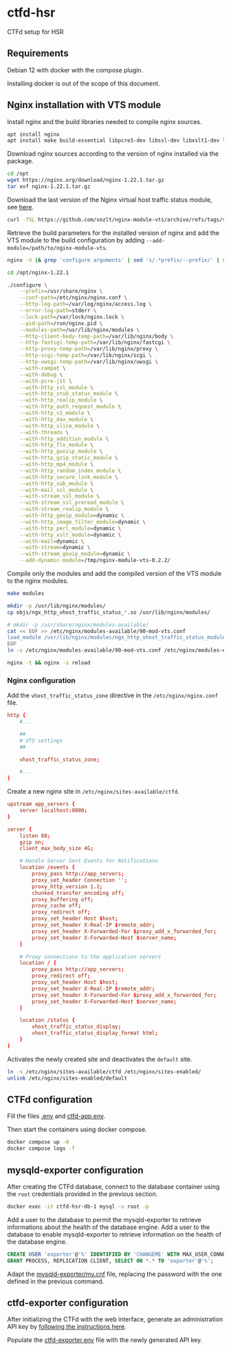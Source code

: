 # ctfd-hsr

CTFd setup for HSR

## Requirements

Debian 12 with docker with the compose plugin.

Installing docker is out of the scope of this document.

## Nginx installation with VTS module

Install nginx and the build libraries needed to compile nginx sources.

```bash
apt install nginx
apt install make build-essential libpcre3-dev libssl-dev libxslt1-dev libgd-dev libgeoip-dev libperl-dev
```

Download nginx sources according to the version of nginx installed via the package.

```bash
cd /opt
wget https://nginx.org/download/nginx-1.22.1.tar.gz
tar xvf nginx-1.22.1.tar.gz
```

Download the last version of the Nginx virtual host traffic status module, see [here](https://github.com/vozlt/nginx-module-vts).

```bash
curl -fSL https://github.com/vozlt/nginx-module-vts/archive/refs/tags/v0.2.2.tar.gz | tar xzf - -C /tmp
```

Retrieve the build parameters for the installed version of nginx and add the VTS module to the build configuration by adding `--add-module=/path/to/nginx-module-vts`.

```bash
nginx -V |& grep 'configure arguments' | sed 's/.*prefix/--prefix/' | sed 's/--/\n--/g'

cd /opt/nginx-1.22.1

./configure \
    --prefix=/usr/share/nginx \
    --conf-path=/etc/nginx/nginx.conf \
    --http-log-path=/var/log/nginx/access.log \
    --error-log-path=stderr \
    --lock-path=/var/lock/nginx.lock \
    --pid-path=/run/nginx.pid \
    --modules-path=/usr/lib/nginx/modules \
    --http-client-body-temp-path=/var/lib/nginx/body \
    --http-fastcgi-temp-path=/var/lib/nginx/fastcgi \
    --http-proxy-temp-path=/var/lib/nginx/proxy \
    --http-scgi-temp-path=/var/lib/nginx/scgi \
    --http-uwsgi-temp-path=/var/lib/nginx/uwsgi \
    --with-compat \
    --with-debug \
    --with-pcre-jit \
    --with-http_ssl_module \
    --with-http_stub_status_module \
    --with-http_realip_module \
    --with-http_auth_request_module \
    --with-http_v2_module \
    --with-http_dav_module \
    --with-http_slice_module \
    --with-threads \
    --with-http_addition_module \
    --with-http_flv_module \
    --with-http_gunzip_module \
    --with-http_gzip_static_module \
    --with-http_mp4_module \
    --with-http_random_index_module \
    --with-http_secure_link_module \
    --with-http_sub_module \
    --with-mail_ssl_module \
    --with-stream_ssl_module \
    --with-stream_ssl_preread_module \
    --with-stream_realip_module \
    --with-http_geoip_module=dynamic \
    --with-http_image_filter_module=dynamic \
    --with-http_perl_module=dynamic \
    --with-http_xslt_module=dynamic \
    --with-mail=dynamic \
    --with-stream=dynamic \
    --with-stream_geoip_module=dynamic \
    --add-dynamic-module=/tmp/nginx-module-vts-0.2.2/
```

Compile only the modules and add the compiled version of the VTS module to the nginx modules.

```bash
make modules

mkdir -p /usr/lib/nginx/modules/
cp objs/ngx_http_vhost_traffic_status_*.so /usr/lib/nginx/modules/

# mkdir -p /usr/share/nginx/modules-available/
cat << EOF >> /etc/nginx/modules-available/90-mod-vts.conf
load_module /usr/lib/nginx/modules/ngx_http_vhost_traffic_status_module.so;
EOF
ln -s /etc/nginx/modules-available/90-mod-vts.conf /etc/nginx/modules-enabled/

nginx -t && nginx -s reload
```

### Nginx configuration

Add the `vhost_traffic_status_zone` directive in the `/etc/nginx/nginx.conf` file.

```conf
http {
    #...

    ##
    # VTS settings
    ##

    vhost_traffic_status_zone;

    #...
}
```

Create a new nginx site in `/etc/nginx/sites-available/ctfd`.

```conf
upstream app_servers {
    server localhost:8000;
}

server {
    listen 80;
    gzip on;
    client_max_body_size 4G;

    # Handle Server Sent Events for Notifications
    location /events {
        proxy_pass http://app_servers;
        proxy_set_header Connection '';
        proxy_http_version 1.1;
        chunked_transfer_encoding off;
        proxy_buffering off;
        proxy_cache off;
        proxy_redirect off;
        proxy_set_header Host $host;
        proxy_set_header X-Real-IP $remote_addr;
        proxy_set_header X-Forwarded-For $proxy_add_x_forwarded_for;
        proxy_set_header X-Forwarded-Host $server_name;
    }

    # Proxy connections to the application servers
    location / {
        proxy_pass http://app_servers;
        proxy_redirect off;
        proxy_set_header Host $host;
        proxy_set_header X-Real-IP $remote_addr;
        proxy_set_header X-Forwarded-For $proxy_add_x_forwarded_for;
        proxy_set_header X-Forwarded-Host $server_name;
    }

    location /status {
        vhost_traffic_status_display;
        vhost_traffic_status_display_format html;
    }
}
```

Activates the newly created site and deactivates the `default` site.

```bash
ln -s /etc/nginx/sites-available/ctfd /etc/nginx/sites-enabled/
unlink /etc/nginx/sites-enabled/default
```

## CTFd configuration

Fill the files [.env](.env) and [ctfd-app.env](ctfd-app.env).

Then start the containers using docker compose.

```bash
docker compose up -d
docker compose logs -f
```

## mysqld-exporter configuration

After creating the CTFd database, connect to the database container using the `root` credentials provided in the previous section.

```bash
docker exec -it ctfd-hsr-db-1 mysql -u root -p
```

Add a user to the database to permit the mysqld-exporter to retrieve informations about the health of the database engine.
Add a user to the database to enable mysqld-exporter to retrieve information on the health of the database engine.

```sql
CREATE USER 'exporter'@'%' IDENTIFIED BY 'CHANGEME' WITH MAX_USER_CONNECTIONS 3;
GRANT PROCESS, REPLICATION CLIENT, SELECT ON *.* TO 'exporter'@'%';
```

Adapt the [mysqld-exporter/my.cnf](mysqld-exporter/my.cnf) file, replacing the password with the one defined in the previous command.

## ctfd-exporter configuration

After initializing the CTFd with the web interface, generate an administration API key by [following the instructions here](https://docs.ctfd.io/docs/api/getting-started#generating-an-admin-access-token).

Populate the [ctfd-exporter.env](ctfd-exporter.env) file with the newly generated API key.
